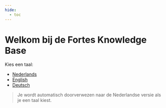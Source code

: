 ```yaml
---
hide:
  - toc
---
```


# Welkom bij de Fortes Knowledge Base

Kies een taal:

- [Nederlands](/nl/)
- [English](/en/)
- [Deutsch](/de/)

> Je wordt automatisch doorverwezen naar de Nederlandse versie als je een taal kiest.

